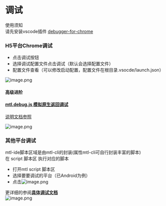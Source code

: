 # 调试

使用须知<br />请先安装vscode插件 [debugger-for-chrome](https://marketplace.visualstudio.com/items?itemName=msjsdiag.debugger-for-chrome)

<a name="S5BH4"></a>
### H5平台Chrome调试

- 点击调试按钮
- 选择调试配置文件点击调试（默认会选择配置文件）
- 配置文件查看（可以修改启动配置，配置文件在根目录.vsocde/launch.json）

![image.png](https://cdn.nlark.com/yuque/0/2019/png/271500/1566808161450-bb9f8eb9-7e83-4bc8-8e28-b1ae007cff26.png#align=left&display=inline&height=223&name=image.png&originHeight=491&originWidth=1292&size=96710&status=done&width=587.272714543934)

<a name="DixB7"></a>
#### 高级进阶
<a name="b6XvG"></a>
#### [mtl.debug.js 模拟原生返回调试](http://mtlapidocs201908061404.test.app.yyuap.com/#Ti9jD)
[说明文档参照](http://mtlapidocs201908061404.test.app.yyuap.com/#Ti9jD)

![image.png](https://cdn.nlark.com/yuque/0/2019/png/271500/1566808219005-f9da7f0f-22a0-497a-9440-c8c2d2df3f25.png#align=left&display=inline&height=346&name=image.png&originHeight=762&originWidth=1281&size=158634&status=done&width=582.272714652306)


<a name="aGABf"></a>
### 其他平台调试

mtl-ide脚本区域是由mtl-cli的封装(属性mtl-cli可自行封装丰富的脚本)<br />在 script 脚本区 执行对应的脚本

- 打开mtl script 脚本区
- 选择要要调试的平台（已Android为例）
- 点击![image.png](https://cdn.nlark.com/yuque/0/2019/png/271500/1566808341673-8116e4c9-15db-43b8-9259-5172c8a0b88f.png#align=left&display=inline&height=9&name=image.png&originHeight=19&originWidth=29&size=429&status=done&width=13.181817896109973)

更详细的参阅[**具体调试文档**](http://mtltoolsdocs20190806.test.app.yyuap.com/0202-mtl-cli-debug)<br />![image.png](https://cdn.nlark.com/yuque/0/2019/png/271500/1566808367888-cea70d6d-d9dc-423a-936b-6e9033cba318.png#align=left&display=inline&height=147&name=image.png&originHeight=324&originWidth=334&size=19561&status=done&width=151.81817852761142)







